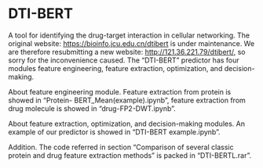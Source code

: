 # DTI-BERT
A tool for identifying the drug-target interaction in cellular networking.
The original website: https://bioinfo.jcu.edu.cn/dtibert  is under maintenance. We are therefore resubmitting a new website: http://121.36.221.79/dtibert/, so sorry for the inconvenience caused.
The “DTI-BERT” predictor has four modules  feature engineering, feature extraction, optimization, and decision-making.

About feature engineering module.
Feature extraction from protein is showed in “Protein- BERT_Mean(example).ipynb”, feature extraction from drug molecule is showed in “drug-FP2-DWT.ipynb”.

About feature extraction, optimization, and decision-making modules.
An example of our predictor is showed in “DTI-BERT example.ipynb”.

Addition.
The code referred in section “Comparison of several classic protein and drug feature extraction methods” is packed in “DTI-BERTL.rar”.
